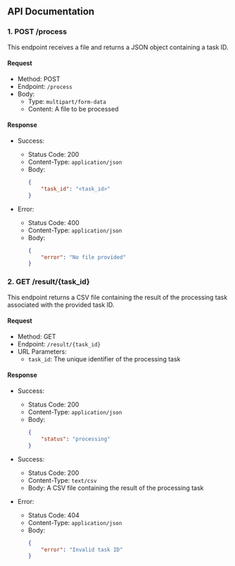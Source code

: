 ## API Documentation

### 1. POST /process

This endpoint receives a file and returns a JSON object containing a task ID.

#### Request

- Method: POST
- Endpoint: `/process`
- Body: 
  - Type: `multipart/form-data`
  - Content: A file to be processed

#### Response

- Success:
  - Status Code: 200
  - Content-Type: `application/json`
  - Body:
    ```json
    {
        "task_id": "<task_id>"
    }
    ```

- Error:
  - Status Code: 400
  - Content-Type: `application/json`
  - Body:
    ```json
    {
        "error": "No file provided"
    }
    ```

### 2. GET /result/{task_id}

This endpoint returns a CSV file containing the result of the processing task associated with the provided task ID.

#### Request

- Method: GET
- Endpoint: `/result/{task_id}`
- URL Parameters:
  - `task_id`: The unique identifier of the processing task

#### Response


- Success:
  - Status Code: 200
  - Content-Type: `application/json`
  - Body:
    ```json
    {
        "status": "processing"
    }
    ```

- Success:
  - Status Code: 200
  - Content-Type: `text/csv`
  - Body: A CSV file containing the result of the processing task

- Error:
  - Status Code: 404
  - Content-Type: `application/json`
  - Body:
    ```json
    {
        "error": "Invalid task ID"
    }
    ```
